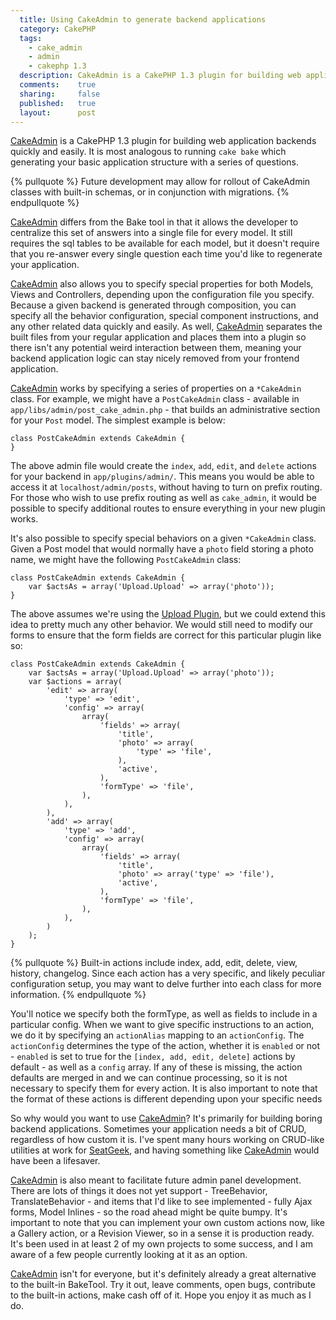 ```yaml
---
  title: Using CakeAdmin to generate backend applications
  category: CakePHP
  tags:
    - cake_admin
    - admin
    - cakephp 1.3
  description: CakeAdmin is a CakePHP 1.3 plugin for building web application backends quickly and easily. It is most analogous to running `cake bake` which generating your basic application structure with a series of questions.
  comments:    true
  sharing:     false
  published:   true
  layout:      post
---
```


[CakeAdmin](https://github.com/josegonzalez/cake_admin) is a CakePHP 1.3 plugin for building web application backends quickly and easily. It is most analogous to running `cake bake` which generating your basic application structure with a series of questions.

{% pullquote %}
Future development may allow for rollout of CakeAdmin classes with built-in schemas, or in conjunction with migrations.
{% endpullquote %}

[CakeAdmin](https://github.com/josegonzalez/cake_admin) differs from the Bake tool in that it allows the developer to centralize this set of answers into a single file for every model. It still requires the sql tables to be available for each model, but it doesn't require that you re-answer every single question each time you'd like to regenerate your application.

[CakeAdmin](https://github.com/josegonzalez/cake_admin) also allows you to specify special properties for both Models, Views and Controllers, depending upon the configuration file you specify. Because a given backend is generated through composition, you can specify all the behavior configuration, special component instructions, and any other related data quickly and easily. As well, [CakeAdmin](https://github.com/josegonzalez/cake_admin) separates the built files from your regular application and places them into a plugin so there isn't any potential weird interaction between them, meaning your backend application logic can stay nicely removed from your frontend application.

[CakeAdmin](https://github.com/josegonzalez/cake_admin) works by specifying a series of properties on a `*CakeAdmin` class. For example, we might have a `PostCakeAdmin` class - available in `app/libs/admin/post_cake_admin.php` - that builds an administrative section for your `Post` model. The simplest example is below:

``` lang:php
class PostCakeAdmin extends CakeAdmin {
}
```

The above admin file would create the `index`, `add`, `edit`, and `delete` actions for your backend in `app/plugins/admin/`. This means you would be able to access it at `localhost/admin/posts`, without having to turn on prefix routing. For those who wish to use prefix routing as well as `cake_admin`, it would be possible to specify additional routes to ensure everything in your new plugin works.

It's also possible to specify special behaviors on a given `*CakeAdmin` class. Given a Post model that would normally have a `photo` field storing a photo name, we might have the following `PostCakeAdmin` class:

``` lang:php
class PostCakeAdmin extends CakeAdmin {
	var $actsAs = array('Upload.Upload' => array('photo'));
}
```

The above assumes we're using the [Upload Plugin](https://github.com/josegonzalez/upload), but we could extend this idea to pretty much any other behavior. We would still need to modify our forms to ensure that the form fields are correct for this particular plugin like so:

``` lang:php
class PostCakeAdmin extends CakeAdmin {
    var $actsAs = array('Upload.Upload' => array('photo'));
    var $actions = array(
        'edit' => array(
            'type' => 'edit',
            'config' => array(
                array(
                    'fields' => array(
                        'title',
                        'photo' => array(
                            'type' => 'file',
                        ),
                        'active',
                    ),
                    'formType' => 'file',
                ),
            ),
        ),
        'add' => array(
            'type' => 'add',
            'config' => array(
                array(
                    'fields' => array(
                        'title',
                        'photo' => array('type' => 'file'),
                        'active',
                    ),
                    'formType' => 'file',
                ),
            ),
        )
    );
}
```

{% pullquote %}
Built-in actions include index, add, edit, delete, view, history, changelog. Since each action has a very specific, and likely peculiar configuration setup, you may want to delve further into each class for more information.
{% endpullquote %}

You'll notice we specify both the formType, as well as fields to include in a particular config. When we want to give specific instructions to an action, we do it by specifying an `actionAlias` mapping to an `actionConfig`. The `actionConfig` determines the type of the action, whether it is `enabled` or not - `enabled` is set to true for the `[index, add, edit, delete]` actions by default - as well as a `config` array. If any of these is missing, the action defaults are merged in and we can continue processing, so it is not necessary to specify them for every action. It is also important to note that the format of these actions is different depending upon your specific needs

So why would you want to use [CakeAdmin](https://github.com/josegonzalez/cake_admin)? It's primarily for building boring backend applications. Sometimes your application needs a bit of CRUD, regardless of how custom it is. I've spent many hours working on CRUD-like utilities at work for [SeatGeek](http://seatgeek.com), and having something like [CakeAdmin](https://github.com/josegonzalez/cake_admin) would have been a lifesaver.

[CakeAdmin](https://github.com/josegonzalez/cake_admin) is also meant to facilitate future admin panel development. There are lots of things it does not yet support - TreeBehavior, TranslateBehavior - and items that I'd like to see implemented - fully Ajax forms, Model Inlines - so the road ahead might be quite bumpy. It's important to note that you can implement your own custom actions now, like a Gallery action, or a Revision Viewer, so in a sense it is production ready. It's been used in at least 2 of my own projects to some success, and I am aware of a few people currently looking at it as an option.

[CakeAdmin](https://github.com/josegonzalez/cake_admin) isn't for everyone, but it's definitely already a great alternative to the built-in BakeTool. Try it out, leave comments, open bugs, contribute to the built-in actions, make cash off of it. Hope you enjoy it as much as I do.
